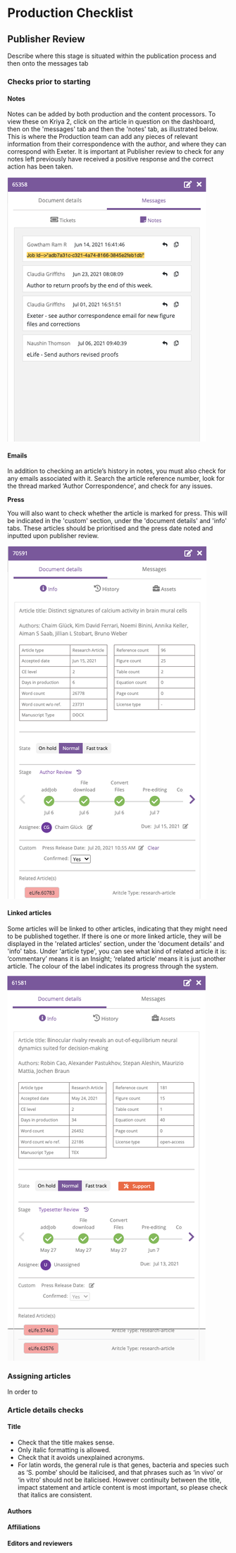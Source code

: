 # Production Checklist

## Publisher Review 

Describe where this stage is situated within the publication process and then onto the messages tab 

### Checks prior to starting 

#### Notes 

Notes can be added by both production and the content processors. To view these on Kriya 2, click on the article in question on the dashboard, then on the 'messages' tab and then the 'notes' tab, as illustrated below. This is where the Production team can add any pieces of relevant information from their correspondence with the author, and where they can correspond with Exeter. It is important at Publisher review to check for any notes left previously have received a positive response and the correct action has been taken.

![](.gitbook/assets/screenshot-2021-07-14-at-10.18.23.png)

#### Emails 

In addition to checking an article’s history in notes, you must also check for any emails associated with it. Search the article reference number, look for the thread marked ‘Author Correspondence’, and check for any issues. 

**Press** 

You will also want to check whether the article is marked for press. This will be indicated in the 'custom' section, under the 'document details' and 'info' tabs. These articles should be prioritised and the press date noted and inputted upon publisher review.  

![Article marked for press](.gitbook/assets/screenshot-2021-07-14-at-10.55.42.png)

#### Linked articles 

Some articles will be linked to other articles, indicating that they might need to be published together. If there is one or more linked article, they will be displayed in the 'related articles' section, under the 'document details' and 'info' tabs. Under 'article type', you can see what kind of related article it is: ‘commentary’ means it is an Insight; ‘related article’ means it is just another article. The colour of the label indicates its progress through the system. 

![Article with two linked articles ](.gitbook/assets/screenshot-2021-07-14-at-12.19.54.png)



### Assigning articles 

In order to 

### Article details checks 

#### Title 

* Check that the title makes sense.
* Only italic formatting is allowed.
* Check that it avoids unexplained acronyms. 
* For latin words, the general rule is that genes, bacteria and species such as ‘S. pombe’ should be italicised, and that phrases such as ‘in vivo’ or ‘in vitro’ should not be italicised. However continuity between the title, impact statement and article content is most important, so please check that italics are consistent.

#### Authors 

#### Affiliations 

#### Editors and reviewers 

